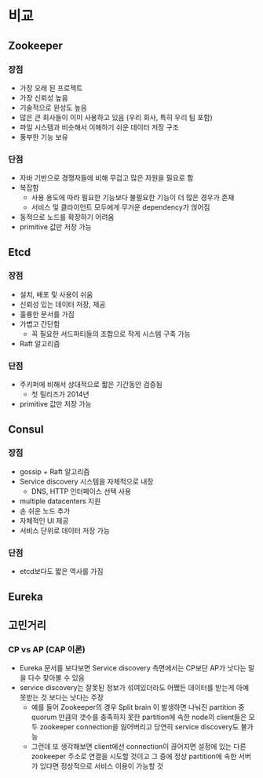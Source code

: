 # 비교

## Zookeeper

### 장점

- 가장 오래 된 프로젝트
- 가장 신뢰성 높음
- 기술적으로 완성도 높음
- 많은 큰 회사들이 이미 사용하고 있음 (우리 회사, 특히 우리 팀 포함)
- 파일 시스템과 비슷해서 이해하기 쉬운 데이터 저장 구조
- 풍부한 기능 보유

### 단점

- 자바 기반으로 경쟁자들에 비해 무겁고 많은 자원을 필요로 함
- 복잡함
  - 사용 용도에 따라 필요한 기능보다 불필요한 기능이 더 많은 경우가 존재
  - 서비스 및 클라이언트 모두에게 무거운 dependency가 얹어짐
- 동적으로 노드를 확장하기 어려움
- primitive 값만 저장 가능

## Etcd

### 장점

- 설치, 배포 및 사용이 쉬움
- 신뢰성 있는 데이터 저장, 제공
- 훌륭한 문서를 가짐
- 가볍고 간단함
  - 꼭 필요한 서드파티들의 조합으로 작게 시스템 구축 가능
- Raft 알고리즘

### 단점

- 주키퍼에 비해서 상대적으로 짧은 기간동안 검증됨
  - 첫 릴리즈가 2014년
- primitive 값만 저장 가능

## Consul

### 장점

- gossip + Raft 알고리즘
- Service discovery 시스템을 자체적으로 내장
  - DNS, HTTP 인터페이스 선택 사용
- multiple datacenters 지원
- 손 쉬운 노드 추가
- 자체적인 UI 제공
- 서비스 단위로 데이터 저장 가능

### 단점

- etcd보다도 짧은 역사를 가짐

## Eureka

## 고민거리

### CP vs AP (CAP 이론)

- Eureka 문서를 보다보면 Service discovery 측면에서는 CP보단 AP가 낫다는 말을 다수 찾아볼 수 있음
- service discovery는 잘못된 정보가 섞여있더라도 어쨌든 데이터를 받는게 아예 못받는 것 보다는 낫다는 주장
  - 예를 들어 Zookeeper의 경우 Split brain 이 발생하면 나눠진 partition 중 quorum 만큼의 갯수를 충족하지 못한 partition에 속한 node의 client들은 모두 zookeeper connection을 잃어버리고 당연히 service discovery도 불가능
  - 그런데 또 생각해보면 client에선 connection이 끊어지면 설정에 있는 다른 zookeeper 주소로 연결을 시도할 것이고 그 중에 정상 partition에 속한 서버가 있다면 정상적으로 서비스 이용이 가능할 것